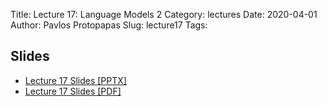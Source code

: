 Title: Lecture 17: Language Models 2
Category: lectures
Date: 2020-04-01
Author: Pavlos Protopapas
Slug: lecture17
Tags:


## Slides

- [Lecture 17 Slides [PPTX]](presentation/cs109b_language2.pptx)
- [Lecture 17 Slides [PDF]](presentation/cs109b_language2.pdf)
